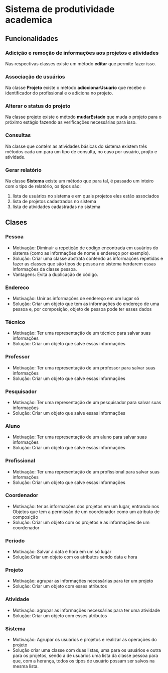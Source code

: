 # Sistema de produtividade academica

## Funcionalidades

### Adicição e remoção de informações aos projetos  e atividades
Nas respectivas classes existe um método **editar** que permite fazer isso.

### Associação de usuários
Na classe **Projeto** existe o método **adiocionarUsuario** que recebe o identificador do profissional e o adiciona no projeto.

### Alterar o status do projeto

Na classe projeto existe o método **mudarEstado** que muda o projeto para o próximo estágio fazendo as verificações necessárias para isso.

### Consultas
Na classe que contém as atividades básicas do sistema existem três métodos cada um para um tipo de consulta, no caso por usuário, projto e atividade.

### Gerar relatório
Na classe **Sistema** existe um método que para tal, é passado um inteiro com o tipo de relatório, os tipos são:
  1. lista de usuários no sistema e em quais projetos eles estão associados
  2. lista de projetos cadastrados no sistema
  3. lista de atividades cadastradas no sistema

## Clases

### Pessoa
  - Motivação: Diminuir a repetição de código encontrada em usuários do sistema (como as informações de nome e endereço por exemplo).
  - Solução: Criar uma classe abstrata contendo as informações repetidas e fazer as classes que são tipos de pessoa no sistema herdarem essas informações da classe pessoa.
  - Vantagens: Evita a duplicação de código.

### Endereco
  - Motivação: Unir as informações de endereço em um lugar só
  - Solução: Criar um objeto que tem as informações do endereço de uma pessoa e, por composição,  objeto de pessoa pode ter esses dados

### Técnico
  - Motivação: Ter uma representação de um técnico para salvar suas informações
  - Solução: Criar um objeto que salve essas informações

### Professor
  - Motivação: Ter uma representação de um professor para salvar suas informações
  - Solução: Criar um objeto que salve essas informações

### Pesquisador
  - Motivação: Ter uma representação de um pesquisador para salvar suas informações
  - Solução: Criar um objeto que salve essas informações

### Aluno
  - Motivação: Ter uma representação de um aluno para salvar suas informações
  - Solução: Criar um objeto que salve essas informações

### Profissional
  - Motivação: Ter uma representação de um profissional para salvar suas informações
  - Solução: Criar um objeto que salve essas informações

### Coordenador
  - Motivação: ter as informações dos projetos em um lugar, entrando nos Objetos que tem a permissão de um coordenador como um atributo de composição
  - Solução: Criar um objeto com os projetos e as informações de um coordenador

### Periodo
  - Motivação: Salvar a data e hora em um só lugar
  - Solução:Criar um objeto com os atributos sendo data e hora

### Projeto
  - Motivação: agrupar as informações necessárias para ter um projeto
  - Solução: Criar um objeto com esses atributos

### Atividade
  - Motivação: agrupar as informações necessárias para ter uma atividade
  - Solução: Criar um objeto com esses atributos

### Sistema
  - Motivação: Agrupar os usuários e projetos e realizar as operações do projeto
  - Solução criar uma classe com duas listas, uma para os usuários e outra para os projetos, sendo a de usuários uma lista da classe pessoa para que, com a herança, todos os tipos de usuário possam ser salvos na mesma lista.
